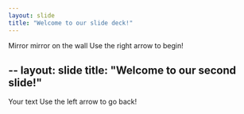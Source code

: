 ```yaml
---
layout: slide
title: "Welcome to our slide deck!"
---
```

Mirror mirror on the wall
Use the right arrow to begin!

--
layout: slide
title: "Welcome to our second slide!"
---
Your text
Use the left arrow to go back!
